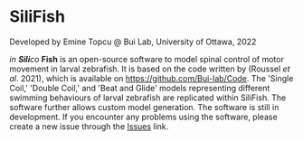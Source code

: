 # SiliFish

Developed by Emine Topcu @ Bui Lab, University of Ottawa, 2022

*in **Sili**co* **Fish**  is an open-source software to model spinal control of motor movement in larval zebrafish. It is based on the code written by (Roussel *et al*. 2021), which is available on https://github.com/Bui-lab/Code. The 'Single Coil,' 'Double Coil,' and 'Beat and Glide' models representing different swimming behaviours of larval zebrafish are replicated within SiliFish. The software further allows custom model generation.
The software is still in development. If you encounter any problems using the software, please create a new issue through the [Issues](https://github.com/Bui-lab/SiliFish/issues) link.
